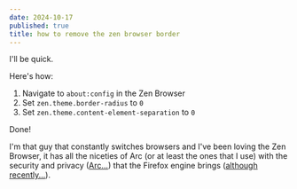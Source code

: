 ```yaml
---
date: 2024-10-17
published: true
title: how to remove the zen browser border
---
```

I'll be quick.

Here's how:
1. Navigate to `about:config` in the Zen Browser
2. Set `zen.theme.border-radius` to `0`
3. Set `zen.theme.content-element-separation` to `0`

Done!

I'm that guy that constantly switches browsers and I've been loving the Zen Browser, it has all the niceties of Arc (or at least the ones that I use) with the security and privacy ([Arc...](https://kibty.town/blog/arc/)) that the Firefox engine brings ([although recently...](https://www.mozilla.org/en-US/security/advisories/mfsa2024-51/)).